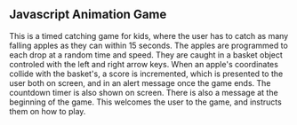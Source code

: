 ## Javascript Animation Game ##

This is a timed catching game for kids, where the user has to catch as many falling apples as they can within 15 seconds.
The apples are programmed to each drop at a random time and speed. They are caught in a basket object controled with the left and right arrow keys. 
When an apple's coordinates collide with the basket's, a score is incremented, which is presented to the user both on screen, and in an alert message once the game ends.
The countdown timer is also shown on screen. There is also a message at the beginning of the game. This welcomes the user to the game, and instructs them on how to play. 
